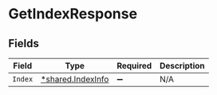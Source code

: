 # GetIndexResponse


## Fields

| Field                                                        | Type                                                         | Required                                                     | Description                                                  |
| ------------------------------------------------------------ | ------------------------------------------------------------ | ------------------------------------------------------------ | ------------------------------------------------------------ |
| `Index`                                                      | [*shared.IndexInfo](../../../pkg/models/shared/indexinfo.md) | :heavy_minus_sign:                                           | N/A                                                          |